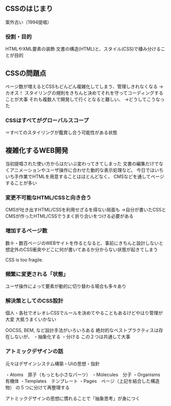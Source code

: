 ## CSSのはじまり

案外古い（1994提唱）

### 役割・目的
HTMLやXML要素の装飾
文書の構造(HTML)と、スタイル(CSS)で棲み分けることが目的



## CSSの問題点

ページ数が増えるとCSSもどんどん複雑化してしまう、管理しきれなくなる
→カオス！
スタイリングの規則をきちんと決めてそれを守ってコーディングすることが大事
それも複数人で開発して行くとなると難しい、
→どうしてこうなった

### CSSはすべてがグローバルスコープ
＝すべてのスタイリングが鑑賞し合う可能性がある状態



## 複雑化するWEB開発

当初提唱された使い方からはだいぶ変わってきてしまった
文書の編集だけでなくアニメーションやユーザ操作に合わせた動的な表示処理など。
今日ではいちいち手作業でHTMLを用意することはほとんどなく、
CMSなどを通してページすることが多い

### 変更不可能なHTML/CSSと向き合う
CMSが吐き出すHTML/CSSを利用せざるを得ない局面も
→自分が書いたCSSとCMSが作ったHTML/CSSでうまく折り合いをつける必要がある

### 増加するページ数
数十・数百ページのWEBサイトを作るとなると、事前にきちんと設計しないと
想定外のCSS衝突やどこに何が書いてあるか分からない状態が起きてしまう

CSS is too fragile.

### 頻繁に変更される「状態」
ユーザ操作によって要素が動的に切り替わる場合も多々あり

### 解決策としてのCSS設計
個人・各社でオレオレCSSでルールを決めてやることもあるけどやはり管理が大変
大抵うまくいかない

OOCSS, BEM, など設計手法がいろいろある
絶対的なベストプラクティスは存在しないが、
・抽象化する
・分ける
この２つは共通して大事

### アトミックデザインの話
元々はデザインシステム構築・UIの思想・指針

・Atoms　原子（もっとも小さなパーツ）
・Molecules　分子
・Organisms　有機体
・Templates　テンプレート
・Pages　ページ（上記を結合した構造物）
の５つに分けて再整理する

アトミックデザインの思想に慣れることで「抽象思考」が身につく
